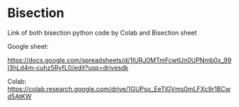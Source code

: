 # Bisection
Link of both bisection python code by Colab and Bisection sheet

Google sheet:

https://docs.google.com/spreadsheets/d/1IURJ0MTmFcwtUn0UPNmb0x_99I3hLd4m-cuhz5RyfL0/edit?usp=drivesdk

Colab:
https://colab.research.google.com/drive/1GUPso_EeTlGVms0mLFXc9r1BCwd5AtKW


